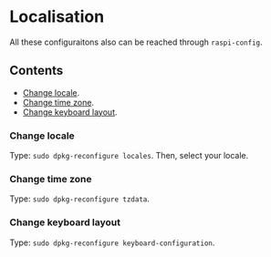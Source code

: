 # Localisation

All these configuraitons also can be reached through `raspi-config`.

## Contents
- [Change locale](#change-locale).
- [Change time zone](#change-time-zone).
- [Change keyboard layout](#change-keyboard-layout).

### Change locale

Type: `sudo dpkg-reconfigure locales`. Then, select your locale.

### Change time zone

Type: `sudo dpkg-reconfigure tzdata`.

### Change keyboard layout

Type: `sudo dpkg-reconfigure keyboard-configuration`.